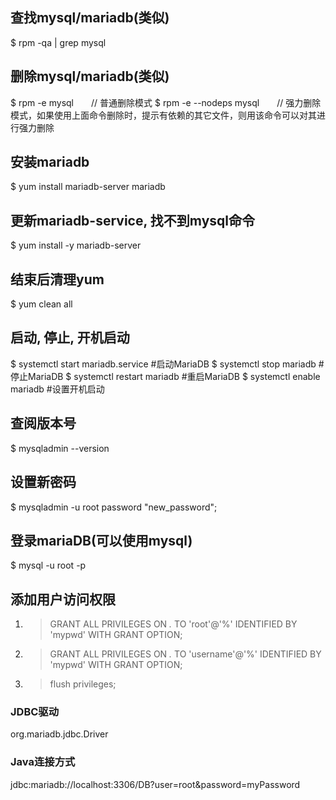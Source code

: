 ## 查找mysql/mariadb(类似)
$ rpm -qa | grep mysql

## 删除mysql/mariadb(类似)
$ rpm -e mysql　　// 普通删除模式
$ rpm -e --nodeps mysql　　// 强力删除模式，如果使用上面命令删除时，提示有依赖的其它文件，则用该命令可以对其进行强力删除

## 安装mariadb
$ yum install mariadb-server mariadb 

## 更新mariadb-service, 找不到mysql命令
$ yum install -y mariadb-server

## 结束后清理yum
$ yum clean all

## 启动, 停止, 开机启动
$ systemctl start mariadb.service  #启动MariaDB
$ systemctl stop mariadb  #停止MariaDB
$ systemctl restart mariadb  #重启MariaDB
$ systemctl enable mariadb  #设置开机启动

## 查阅版本号
$ mysqladmin --version

## 设置新密码
$ mysqladmin -u root password "new_password";

## 登录mariaDB(可以使用mysql)
$ mysql -u root -p

## 添加用户访问权限
1. > GRANT ALL PRIVILEGES ON *.* TO 'root'@'%' IDENTIFIED BY 'mypwd' WITH GRANT OPTION;
2. > GRANT ALL PRIVILEGES ON *.* TO 'username'@'%' IDENTIFIED BY 'mypwd' WITH GRANT OPTION;
3. > flush privileges;


### JDBC驱动
org.mariadb.jdbc.Driver

### Java连接方式
jdbc:mariadb://localhost:3306/DB?user=root&password=myPassword


